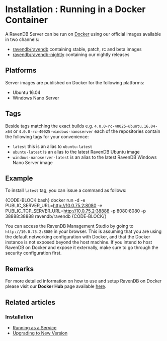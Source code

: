 # Installation : Running in a Docker Container

A RavenDB Server can be run on [Docker](https://www.docker.com/) using our official images available in two channels:

- [ravendb/ravendb](https://hub.docker.com/r/ravendb/ravendb/) containing stable, patch, rc and beta images
- [ravendb/ravendb-nightly](https://hub.docker.com/r/ravendb/ravendb-nightly/) containing our nightly releases

## Platforms

Server images are published on Docker for the following platforms:

- Ubuntu 16.04
- Windows Nano Server

## Tags

Beside tags matching the exact builds e.g. `4.0.0-rc-40025-ubuntu.16.04-x64` or `4.0.0-rc-40025-windows-nanoserver` each of the repositories contain the following tags for your convenience:

- `latest` this is an alias to `ubuntu-latest`
- `ubuntu-latest` is an alias to the latest RavenDB Ubuntu image
- `windows-nanoserver-latest` is an alias to the latest RavenDB Windows Nano Server image

## Example

To install `latest` tag, you can issue a command as follows:

{CODE-BLOCK:bash}
docker run -d -e PUBLIC_SERVER_URL=http://10.0.75.2:8080 
        -e PUBLIC_TCP_SERVER_URL=http://10.0.75.2:38888 
        -p 8080:8080 
        -p 38888:38888 
        ravendb/ravendb
{CODE-BLOCK/}

You can access the RavenDB Management Studio by going to `http://10.0.75.2:8080` in your browser. This is assuming that you are using the default networking configuration with Docker, and that the Docker instance is not exposed beyond the host machine. If you intend to host RavenDB on Docker and expose it externally, make sure to go through the security configuration first.

## Remarks

For more detailed information on how to use and setup RavenDB on Docker please visit our **Docker Hub** page available [here](https://hub.docker.com/r/ravendb/ravendb/).

## Related articles

### Installation

- [Running as a Service](../../start/installation/running-as-service)
- [Upgrading to New Version](../../start/installation/upgrading-to-new-version)
